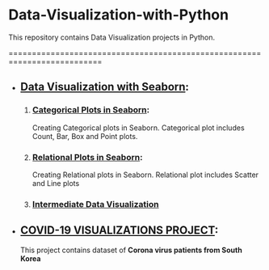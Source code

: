 # Data-Visualization-with-Python
This repository contains Data Visualization projects in Python.

==========================================================================

- ## [Data Visualization with Seaborn](https://github.com/Ravjot03/Data-Visualization-with-Seaborn):
  
  1. ### [Categorical Plots in Seaborn](https://github.com/Ravjot03/Data-Visualization-with-Seaborn/tree/master/Categorical%20Plot):
        Creating Categorical plots in Seaborn. Categorical plot includes Count, Bar, Box and Point plots.
  2. ### [Relational Plots in Seaborn](https://github.com/Ravjot03/Data-Visualization-with-Seaborn/tree/master/Relational%20Plot): 
        Creating Relational plots in Seaborn. Relational plot includes Scatter and Line plots
  3. ### [Intermediate Data Visualization](https://github.com/Ravjot03/Data-Visualization-with-Seaborn/tree/master/Intermediate%20Data%20Visualization)
  
- ## [COVID-19 VISUALIZATIONS PROJECT](https://github.com/Ravjot03/Covid-19-Visualizations):
    This project contains dataset of **Corona virus patients from South Korea**
